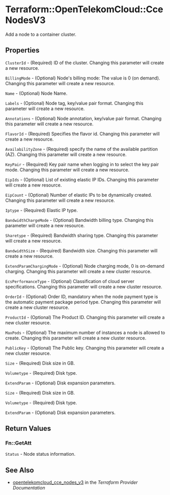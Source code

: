 # Terraform::OpenTelekomCloud::CceNodesV3

Add a node to a container cluster.

## Properties

`ClusterId` - (Required) ID of the cluster. Changing this parameter will create a new resource.

`BillingMode` - (Optional) Node's billing mode: The value is 0 (on demand). Changing this parameter will create a new resource.

`Name` - (Optional) Node Name.

`Labels` - (Optional) Node tag, key/value pair format. Changing this parameter will create a new resource.

`Annotations` - (Optional) Node annotation, key/value pair format. Changing this parameter will create a new resource.

`FlavorId` - (Required) Specifies the flavor id. Changing this parameter will create a new resource.

`AvailabilityZone` - (Required) specify the name of the available partition (AZ). Changing this parameter will create a new resource.

`KeyPair` - (Required) Key pair name when logging in to select the key pair mode. Changing this parameter will create a new resource.

`EipIds` - (Optional) List of existing elastic IP IDs. Changing this parameter will create a new resource.

`EipCount` - (Optional) Number of elastic IPs to be dynamically created. Changing this parameter will create a new resource.

`Iptype` - (Required) Elastic IP type.

`BandwidthChargeMode` - (Optional) Bandwidth billing type. Changing this parameter will create a new resource.

`Sharetype` - (Required) Bandwidth sharing type. Changing this parameter will create a new resource.

`BandwidthSize` - (Required) Bandwidth size. Changing this parameter will create a new resource.

`ExtendParamChargingMode` - (Optional) Node charging mode, 0 is on-demand charging. Changing this parameter will create a new cluster resource.

`EcsPerformanceType` - (Optional) Classification of cloud server specifications. Changing this parameter will create a new cluster resource.

`OrderId` - (Optional) Order ID, mandatory when the node payment type is the automatic payment package period type. Changing this parameter will create a new cluster resource.

`ProductId` - (Optional) The Product ID. Changing this parameter will create a new cluster resource.

`MaxPods` - (Optional) The maximum number of instances a node is allowed to create. Changing this parameter will create a new cluster resource.

`PublicKey` - (Optional) The Public key. Changing this parameter will create a new cluster resource.

`Size` - (Required) Disk size in GB.

`Volumetype` - (Required) Disk type.

`ExtendParam` - (Optional) Disk expansion parameters.

`Size` - (Required) Disk size in GB.

`Volumetype` - (Required) Disk type.

`ExtendParam` - (Optional) Disk expansion parameters.


## Return Values

### Fn::GetAtt

`Status` -  Node status information.

## See Also

* [opentelekomcloud_cce_nodes_v3](https://www.terraform.io/docs/providers/opentelekomcloud/r/cce_nodes_v3.html) in the _Terraform Provider Documentation_